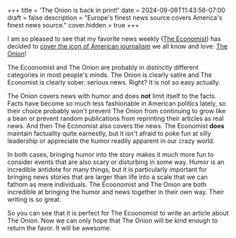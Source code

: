 +++
title = 'The Onion is back in print!'
date = 2024-09-09T11:43:56-07:00
draft = false
description = "Europe's finest news source covers America's finest news source."
cover.hidden = true
+++

I am so pleased to see that my favorite news weekly
([The Economist](https://www.economist.com/))
has decided to
[cover the icon of American journalism](https://www.economist.com/united-states/2024/09/02/the-onions-cutting-edge-paper)
we all know and love:
[The Onion](https://theonion.com/)!

The Ecoonomist and The Onion are probably in distinctly different categories in most people's minds.
The Onion is clearly satire and The Economist is clearly sober, serious news.
Right?  It is not so easy actually.

The Onion covers news with humor and does **not** limit itself to the facts.
Facts have become so much less fashionable in American politics lately,
so their choice probably won't prevent The Onion from continuing to
grow like a bean or prevent random publications from reprinting their articles as real news.
And then The Economist also covers the news.
The Economist **does** maintain factuality quite earnestly, but it isn't afraid
to poke fun at silly leadership or appreciate the humor readily apparent in
our crazy world.

In both cases, bringing humor into the story makes it much more fun to consider
events that are also scary or disturbing in some way.
Humor is an incredible antidote for many things, but it is particularly important
for bringing news stories that are larger than life into a scale that we can
fathom as mere individuals.
The Ecoonomist and The Onion are both incredible at bringing the humor and news together
in their own way.  Their writing is so great.

So you can see that it is perfect for The Ecoonomist to write an article about The Onion.
Now we can only hope that The Onion will be kind enough to return the favor.
It will be awesome.
